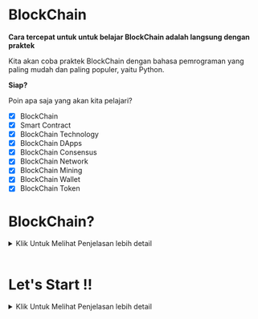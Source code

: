 # BlockChain
**Cara tercepat untuk untuk belajar BlockChain adalah langsung dengan praktek**

Kita akan coba praktek BlockChain dengan bahasa pemrograman yang paling mudah dan paling populer, yaitu Python.

**Siap?**

Poin apa saja yang akan kita pelajari?
- [x] BlockChain
- [x] Smart Contract
- [x] BlockChain Technology
- [x] BlockChain DApps
- [x] BlockChain Consensus
- [x] BlockChain Network
- [x] BlockChain Mining
- [x] BlockChain Wallet
- [x] BlockChain Token

# BlockChain?
<details>
<summary>
    Klik Untuk Melihat Penjelasan lebih detail
</summary>

### Apa itu Blockchain?

BlockChain adalah teknologi buku besar terdistribusi dan terdesentrallisasi yang mencatat transaksi dengan cara yang aman dan transparan. Setiap blok dalam rantai berisi hash kriptografi dari blok sebelumny, stempel waktu, dan data transaksi. Struktur ini memastikan integritas dan ketidakubahan data.

### Fitur Utama Blockchain

- **Desentralisasii** : Data tidak disimpan di lokasi pusat tetapi didistribusikan di seluruh jaringan Komputer.
- **Transparansi** : Semua peserta dalam jaringan dapat melihat transaksi yang tercatat di block chain.
- **Ketidakubahan** : Setelah blok ditambahkan ke blockchain. Tidak dapat diubahh ataupun dihapus.
- **Keamanan** : Penggunaan hash Kriptografi dan mekanisme konsensus membuat BlockChain sangat aman terhadap manipulasi dan penipuan.

### Bagaimana Blockchain Bekerja ?
- **Transaksi** : Pengguna memulai transaksi.
- **Verifikasi** : Transaksi diverifikasi oleh peserta jaringan.
- **Pembuatan Blok** : Setelah diverifikasi, transaksi dikelompokkan dengan transaksi lain ke dalam blok.
- **Konsensus** : Jaringan mencapai konsensus tentang validitas blok.
- **Penambahan Rantai** : Blok ditambahkan ke blockchain, dan transaksi tercatat secara permanen.

### Jenis Blockchain
- **Blockchain Publik** : Terbuka untuk semua orang, tanpa batasan siapa yang dapat berpartisipasi.
- **Blockchain Pribadi** : Terbatas untuk  sekelompok peserta tertentu.
- **Blockchain Konsorsium** : Model hibrida di mana sekelompook organisasi mengontrol jaringan.

### Kasus Penggunaan Blockchain
- **Kriptokurensi** : Bitcoin, Ethereum,  dll.
- **Manajemen Rantai Pasokan** : Pelacakan barang dari asal ke tujuan.
- **Verifikasi Identitas** : Manajemen identitas yang aman dan terdesentralisasi.
- **Sistem Pemungutan Suara** : Proses pemungutan suara yang aman dan transparan.
- **Kontrak Cerdas** : Eksekusi otomatis kontrak berdasarkan kondisi yang telah ditentukan.

### Link untuk lebih detail tentang Crpyto
- [Dokumentasi Python Resmi](https://docs.python.org/3/)
- [Dokumentasi Ethereum](https://ethereum.org/en/developers/docs/)
- [Blockchain di Berkeley](https://blockchain.berkeley.edu/)
- [Kursus Blockchain di Coursera](https://www.coursera.org/courses?query=blockchain)

</details>
<br>

# Let's Start !!
<details>
<summary>
    Klik Untuk Melihat Penjelasan lebih detail
</summary>

<br>

Sebelum itu aku ingin kalian untuk menginstall beberapa library python terlebih dahulu

``pip install Flask `` dan ``pip install requests ``,
``pip install hashlib`` ini dapat kalian install melalui command prompt jika kalian sudah selesai menginstall libraryny, maari kita mulai


## Step 1. Membangun Blockchain

<p>Buka text editor ataupun IDE yang kalian suka, Disini saya memakai Visual Studio Code (VSCode), Buat file baru dengan nama </p>

```blockchain.py``` 

### Perwakilan tentang Blockchain

Kita akan membuat sebuah **Blockchain** class yang konstruktorny membuat daftar kosong awal (untuk menyimpan blockchain) dan kelas lainnya untuk menyimpan transaksi, 
Ini adalah kodingan blueprint untuk class ``blockchain.py`` <br>

```python
class Blockchain(object):
    def __init__(self):
        self.chain = []
        self.current_transactions = []
        
    def new_block(self):
        # Menambahkan sebuah blok baru dan menambahkanny ke rantai
        pass
    
    def new_transaction(self):
        # Menambahkan beberapa transaksi baru ke list transaksi
        pass
    
    @staticmethod
    def hash(block):
        # Hashes a Block
        pass

    @property
    def last_block(self):
        # Returns the last Block in the chain
        pass
```

``Blockchain``
class bertanggung jawab untuk mengontrol rantai, dimana akan menyimpan transaksi dan beberapa metode untuk menambahkan blok baru ke rantai, 

**Seperti apa block itu terlihat sih?**

<p>Setiap blok memiliki indeks, stempel waktu, daftar transaksi , bukti, dan hash dari blok sebelumnya. Berikut ini contoh tampilan satu blok : </p>


```bash
block = {
    'index': 1,
    'timestamp': 1506057125.900785,
    'transactions': [
        {
            'sender': "8527147fe1f5426f9dd545de4b27ee00",
            'recipient': "a77f5cdfa2934df3954a5c7c7da5df1f",
            'amount': 5,
        }
    ],
    'proof': 324984774000,
    'previous_hash': "2cf24dba5fb0a30e26e83b2ac5b9e29e1b161e5c1fa7425e73043362938b9824"
}
```
Pada titik ini, gagasan tentang rantai seharusnya sudah jelas setiap blok baru berisi hash dari blok sebelumny. **Hal ini penting karena hal inilah yang membuat blockchain tidak dapat diubah. :** Jika penyerang merusak Blok sebelumny dalam rantai, maka semua blok berikutnya akan berisi hash yang salah. jadi blockchain tidak dapat diubah.

*Apakah ini masuk akal? jika tidak silahkan untuk kalian pahamin dulu mksduny ide inti dari sistem blockchain ini.*

Kita memerlukan cara untuk menambahkan transaksi ke blok.

``new_transaction()`` method bertanggung jawab untuk hal ini, dan itu cukup mudah

```python
class Blockchain(object):
    ...
    
    def new_transaction(self, sender, recipient, amount):
        """
        Membuat transaksi baru untuk masuk ke blok tambang berikutnya
        :param sender: <str> Alamat Pengirim
        :param recipient: <str> Alamat Penerima
        :param amount: <int> Jumlah
        :return: <int> Indeks blok yang akan menampung transaksi ini
        """

        self.current_transactions.append({
            'sender': sender,
            'recipient': recipient,
            'amount': amount,
        })

        return self.last_block['index'] + 1
```
Setelah ``new_transaction()`` menambahkan transaksi ke dalam daftar, fungsi ini akan mengembalikan indeks blok tempat transaksi akan ditambahkan - yang berikutnya akan ditambang. dan ini akan berguna nantinya , bagi pengguna yang mengirimkan transaksi

### Membuat block baru
Ketika ``Blockchain`` sudah dipakai, kita perlu menyamainya dengan blok genesis - blok tanpa pendahulunya. Kita juga perlu menambahkan bukti ke blok genesis kita yang merupakan hasil penmabangan (atau bukti kerja). Kita akan jelaskan lebih detail lagi nanti

Selain membuat blok genesis di konstruktor , kita juga akan menyempurnakan metodenya.
``new block`` ``new_transaction`` dan ``hash()``

```python
import hashlib
import json
from time import time


class Blockchain(object):
    def __init__(self):
        self.current_transactions = []
        self.chain = []

        # MemBuat Blok Genesis
        self.new_block(previous_hash=1, proof=100)

    def new_block(self, proof, previous_hash=None):
        """
        Buat blok baru di blockchain
        :param proof: <int> Bukti yang diberikan oleh Bukti Algoritma Kerja
        :param previous_hash: (Optional) <str> Hash dari blok sebelumnya
        :return: <dict> Block baru
        """

        block = {
            'index': len(self.chain) + 1,
            'timestamp': time(),
            'transactions': self.current_transactions,
            'proof': proof,
            'previous_hash': previous_hash or self.hash(self.chain[-1]),
        }

        # Menyetel ulang daftar transaksi saat ini
        self.current_transactions = []

        self.chain.append(block)
        return block

    def new_transaction(self, sender, recipient, amount):
        """
        Membuat transaksi baru untuk masuk ke blok tambang berikutnya
        :param sender: <str> Alamat Pengirim
        :param recipient: <str> Alamat Penerima
        :param amount: <int> Jumlah
        :return: <int> Indeks blok yang akan menampung transaksi ini
        """
        self.current_transactions.append({
            'sender': sender,
            'recipient': recipient,
            'amount': amount,
        })

        return self.last_block['index'] + 1

    @property
    def last_block(self):
        return self.chain[-1]

    @staticmethod
    def hash(block):
        """
        Membuat hash SHA-256 dari satu blok
        :param block: <dict> Block
        :return: <str>
        """

        # Kita harus memastikan bahwa kamus itu dipesan, atau kita akan memiliki hash yang tidak konsisten
        block_string = json.dumps(block, sort_keys=True).encode()
        return hashlib.sha256(block_string).hexdigest()
```


Kode di atas adalah metode ``new_transaction`` dalam kelas ``Blockchain``. Metode ini digunakan untuk membuat transaksi baru yang akan dimasukkan ke dalam blok berikutnya yang akan ditambang

### Memahami Bukti Pekerjaan

Algoritma kerja bukti adalah bagaimana blok baru dibuat atau ditambang di blockchain tujuan POW adalah untuk menemukan angka yang memecahkan masalah.Jumlahnya harus sulit ditemukan tetapi mudah diverifikasi oleh siapa pun di netwowrk.Ini adalah ide inti di balik bukti kerja.

Mari kita putuskan bahwa hash dari beberapa integer x dikalikan dengan y lain harus berakhir dengan 0.
``hash(x * y) = ac23dc...0`` dan ini untuk Dan untuk contoh yang disederhanakan ini, mari kita perbaiki
``x = 5``. Implementasikan ini di Python : 

```python
from hashlib import sha256
x = 5
y = 0  #Kita belum tahu apa yang seharusnya ...
while sha256(f'{x*y}'.encode()).hexdigest()[-1] != "0":
    y += 1
print(f'The solution is y = {y}')

```
The solution here is ``y=21`` . Karena, hash yang diproduksi berakhir di 0: 
```
hash(5 * 21) = 1253e9373e...5e3600155e860
```

Dalam Bitcoin, Algoritma Bukti Kerja disebut Hashcash. Dan itu tidak terlalu berbeda dari contoh dasar kita di atas. Ini adalah algoritma yang harus dipecahkan oleh penambang untuk membuat blok baru.Secara umum, kesulitan ditentukan oleh jumlah karakter yang dicari dalam string.Para penambang kemudian dihargai atas solusi mereka dengan menerima koin - dalam transaksi.

Jaringan dapat dengan mudah memverifikasi solusinya.

**Menerapkan bukti dasar kerja**

Mari kita terapkan algoritma serupa untuk blockchain kita .Aturan yang akan kita buat mirip dengan contoh di atas:


```python
import hashlib
import json

from time import time
from uuid import uuid4


class Blockchain(object):
    ...
        
    def proof_of_work(self, last_proof):
        """
        Bukti sederhana dari algoritma kerja:
        - Menemukan sebuah angka  p' sedemikian rupa seperti (pp ') berisi 4 nol terkemuka, di mana p adalah p sebelumnya
         - P adalah bukti sebelumnya, dan p' adalah proo baruf
        :param last_proof: <int>
        :return: <int>
        """

        proof = 0
        while self.valid_proof(last_proof, proof) is False:
            proof += 1

        return proof

    @staticmethod
    def valid_proof(last_proof, proof):
        """
        Memvalidasi bukti: apakah hash (last_proof, bukti) berisi 4 nol terkemuka?
        :param last_proof: <int> Bukti sebelumny
        :param proof: <int> Bukti Setelahny
        :return: <bool> Benar jika benar, salah jika tidak.
        """

        guess = f'{last_proof}{proof}'.encode()
        guess_hash = hashlib.sha256(guess).hexdigest()
        return guess_hash[:4] == "0000"
```

Untuk menyesuaikan kesulitan algoritma, kita dapat memodifikasi jumlah nol terkemuka.Tapi 4 sudah cukup.Anda akan mengetahui bahwa penambahan nol tunggal tunggal membuat perbedaan besar pada waktu yang diperlukan untuk menemukan solusi.

Kelas kita hampir lengkap dan kita siap untuk mulai berinteraksi dengan itu menggunakan permintaan HTTP.

## Step 2: Blockhain sebagai sebuah API

Kita akan membuat tiga metode:
- /transaction/new : untuk membuat transaksi baru ke dalam blok
- /mine : untuk memberi tahu server kita untuk menambang blok baru.
- /chain : untuk mengembalikan nilai blockchain penuh

### Menyetting Flask

**"Server"** Kita akan membentuk satu node di jaringan blockchain ktia .Mari kita buat beberapa kode boilerplate

```python
import hashlib
import json
from textwrap import dedent
from time import time
from uuid import uuid4

from flask import Flask


class Blockchain(object):
    ...


# Instantiate Node kita
app = Flask(__name__)

# Hasilkan alamat unik global untuk node ini
node_identifier = str(uuid4()).replace('-', '')

# Instantiate blockchain
blockchain = Blockchain()


@app.route('/mine', methods=['GET'])
def mine():
    return "We'll mine a new Block"
  
@app.route('/transactions/new', methods=['POST'])
def new_transaction():
    return "We'll add a new transaction"

@app.route('/chain', methods=['GET'])
def full_chain():
    response = {
        'chain': blockchain.chain,
        'length': len(blockchain.chain),
    }
    return jsonify(response), 200

if __name__ == '__main__':
    app.run(host='0.0.0.0', port=5000)
```
Penjelasan singkat tentang apa yang telah kita tambahkan di atas:

Baris 15: Instantiates Node Kita.
Baris 18: Buat nama acak untuk simpul kita.
Baris 21: instantiate 

### Titik akhir transaksi

Seperti inilah permintaan transaksi nantinya. Itu yang dikirim pengguna ke server:

```json
{
 "sender": "my address",
 "recipient": "someone else's address",
 "amount": 5
}
```
Karena kita sudah memiliki metode kelas kita untuk menambahkan transaksi ke blok, sisanya mudah.Mari kita tulis fungsi untuk menambahkan transaksi:

```python
import hashlib
import json
from textwrap import dedent
from time import time
from uuid import uuid4

from flask import Flask, jsonify, request

...

@app.route('/transactions/new', methods=['POST'])
def new_transaction():
    values = request.get_json()

    # Periksa apakah bidang yang diperlukan ada di data postingan
    required = ['sender', 'recipient', 'amount']
    if not all(k in values for k in required):
        return 'Missing values', 400

    # Buat transaksi baru
    index = blockchain.new_transaction(values['sender'], values['recipient'], values['amount'])

    response = {'message': f'Transaction will be added to Block {index}'}
    return jsonify(response), 201
```
*(A method for creating Transactions)*

### Titik akhir penambangan
Titik akhir pertambangan kita adalah tempat keajaiban terjadi.Dan itu mudah. Itu harus melakukan tiga hal:

- Hitung bukti pekerjaan
- Hadiah penambang (AS) dengan menambahkan transaksi yang memberi penambang 1 koin
- Buat blok baru dengan menambahkannya ke rantai

</details>


